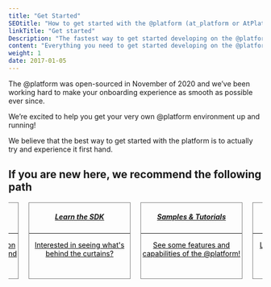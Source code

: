 ```yaml
---
title: "Get Started"
SEOtitle: "How to get started with the @platform (at_platform or AtPlatform)"
linkTitle: "Get started"
Description: "The fastest way to get started developing on the @platform"
content: "Everything you need to get started developing on the @platform"
weight: 1
date: 2017-01-05
---
```


<style>
  .ItemCard{
    width:200px;
    height:150px;
    border:1px solid #808080;
  }

  .row {
    display: flex;
    flex-direction: row;
    justify-content: center;
  }

  .Column {
    flex: 1 1 0px;
  }
</style>

The @platform was open-sourced in November of 2020 and we’ve been working hard to make your onboarding experience as smooth as possible ever since.

We’re excited to help you get your very own @platform environment up and running!

We believe that the best way to get started with the platform is to actually try and experience it first hand.

## If you are new here, we recommend the following path

<div class="column">
<div class="row">
<a href="/docs/get-started/tryatplatform/">
<div class="ItemCard">
<center>
<div  style="margin-top:15px;">
<h5><b>Try the @platform</b></h5>
</div>
</center>
<hr>
<center>
<div style="color:black;">
Seeing the platform in action is the best way to understand it!
</div>
</center>
</div>
</a>

<!-- Space between cards -->
<div style="margin:10px;">
</div>

<a href="/docs/functional_architecture/">
<div class="ItemCard">
<center>
<div  style="margin-top:15px;">
<h5><b>Learn the SDK</b></h5>
</div>
</center>
<hr>
<center>
<div style="color:black;">
Interested in seeing what's behind the curtains?
</div>
</center>
</div>
</a>

<!-- Space between cards -->
<div style="margin:10px;">
</div>

<a href="/docs/sample_apps/">
<div class="ItemCard">
<center>
<div  style="margin-top:15px;">
<h5><b>Samples & Tutorials</b></h5>
</div>
</center>
<hr>
<center>
<div style="color:black;">
See some features and capabilities of the @platform!
</div>
</center>
</div>
</a>

<!-- Space between cards -->
<div style="margin:10px;">
</div>

<a href="/docs/overview/newtoflutter" target=_blank>
<div class="ItemCard">
<center>
<div  style="margin-top:15px;">
<h5><b>New to Flutter?</b></h5>
</div>
</center>
<hr>
<center>
<div style="color:black;">
Learn all about Flutter and have it installed on your machine!
</div>
</center>
</div>
</a>
<!--Row div-->
</div>

<!--Column div-->
</div>

<!-- _To get started, follow through the guides listed below_ -->
